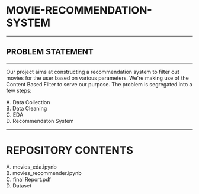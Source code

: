 # MOVIE-RECOMMENDATION-SYSTEM
-----------------------------
## PROBLEM STATEMENT
--------------------
Our project aims at constructing a recommendation system to filter out movies for the user based on various parameters. We're making use of the Content Based Filter to serve our purpose. 
The problem is segregated into a few steps:

A. Data Collection  
B. Data Cleaning  
C. EDA  
D. Recommendaton System  

-----------------------------
# REPOSITORY CONTENTS
A. movies_eda.ipynb  
B. movies_recommender.ipynb  
C. final Report.pdf    
D. Dataset
